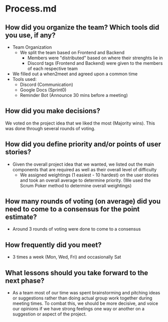 # Process.md
## How did you organize the team? Which tools did you use, if any?

- Team Organization
    - We split the team based on Frontend and Backend
        - Members were "distributed" based on where their strenghts lie in
        - Discord tags (Frontend and Backend) were given to the members of each respective team
- We filled out a when2meet and agreed upon a common time
- Tools used:
    - Discord (Communication)
    - Google Docs (Sprint0)
    - Reminder Bot (Announce 30 mins before a meeting)

## How did you make decisions?
We voted on the project idea that we liked the most (Majority wins). This was done through several rounds of voting.

## How did you define priority and/or points of user stories? 
- Given the overall project idea that we wanted, we listed out the main components that are required as well as their overall level of difficulty
    - We assigned weightings (1 easiest - 10 hardest) on the user stories and took an overall average to determine priority. (We used the Scrum Poker method to determine overall weightings)
    
## How many rounds of voting (on average) did you need to come to a consensus for the point estimate?
- Around 3 rounds of voting were done to come to a consensus

## How frequently did you meet?
- 3 times a week (Mon, Wed, Fri) and occasionally Sat

## What lessons should you take forward to the next phase?
- As a team most of our time was spent brainstorming and pitching ideas or suggestions rather than doing actual group work together during meeting times. To combat this, we should be more decisive, and voice our opinions if we have strong feelings one way or another on a suggestion or aspect of the project.
